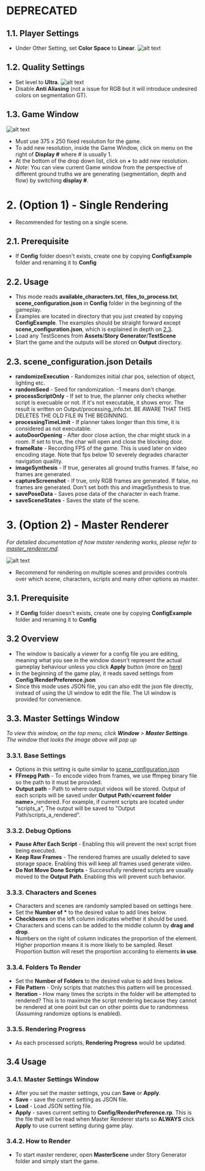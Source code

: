 # DEPRECATED

## 1.1. Player Settings
* Under Other Setting, set __Color Space__ to __Linear__.
![alt text](Images4doc/color_space.png "Color Space")

## 1.2. Quality Settings
* Set level to __Ultra__.
![alt text](Images4doc/quality_settings.png "Quality Setting")
* Disable __Anti Aliasing__ (not a issue for RGB but it will introduce undesired colors on segmentation GT).

## 1.3. Game Window
![alt text](Images4doc/game_res.png "Game Resolution")
* Must use 375 x 250 fixed resolution for the game.
* To add new resolution, inside the Game Window, click on menu on the right of __Display #__ where # is usually 1.
* At the bottom of the drop down list, click on __+__ to add new resolution.
* _Note_: You can view current Game window from the perspective of different ground truths we are generating (segmentation, depth and flow) by switching __display #__.

# 2. (Option 1) - Single Rendering
* Recommended for testing on a single scene.

## 2.1. Prerequisite
* If __Config__ folder doesn't exists, create one by copying __ConfigExample__ folder and renaming it to __Config__

## 2.2. Usage

* This mode reads __available_characters.txt__, __files_to_process.txt__, __scene_configuration.json__ in __Config__ folder in the beginning of the gameplay.
* Examples are located in directory that you just created by copying __ConfigExample__. The examples should be straight forward except __scene_configuration.json__, which is explained in depth on [2.3](#23-scene_configurationjson-details).
* Load any TestScenes from __Assets__/__Story Generator__/__TestScene__
* Start the game and the outputs will be stored on __Output__ directory.

## 2.3. scene_configuration.json Details
  * __randomizeExecution__ - Randomizes initial char pos, selection of object, lighting etc.
  * __randomSeed__ - Seed for randomization. -1 means don't change.
  * __processScriptOnly__ - If set to true, the planner only checks whether script is execuable or not. If it's not executable, it shows error. The result is written on Output/processing_info.txt. BE AWARE THAT THIS DELETES THE OLD FILE IN THE BEGINNING.
  * __processingTimeLimit__ - If planner takes longer than this time, it is considered as not executable.
  * __autoDoorOpening__ - After door close action, the char might stuck in a room. If set to true, the char will open and close the blocking door.
  * __frameRate__ - Recording FPS of the game. This is used later on video encoding stage. Note that fps below 10 severely degrades character navigation quaility.
  * __imageSynthesis__ - If true, generates all ground truths frames. If false, no frames are generated.
  * __captureScreenshot__ - If true, only RGB frames are generated. If false, no frames are generated. Don't set both this and imageSynthesis to true.
  * __savePoseData__ - Saves pose data of the character in each frame.
  * __saveSceneStates__ - Saves the state of the scene.

# 3. (Option 2) - Master Renderer
_For detailed documentation of how master rendering works, please refer to [master_renderer.md](master_renderer.md)._

![alt text](Images4doc/master_settings.png "Master Setting")

* Recommend for rendering on multiple scenes and provides controls over which scene, characters, scripts and many other options as master.

## 3.1. Prerequisite
* If __Config__ folder doesn't exists, create one by copying __ConfigExample__ folder and renaming it to __Config__

## 3.2 Overview
* The window is basically a viewer for a config file you are editing, meaning what you see in the window doesn't represent the actual gameplay behaviour unless you click __Apply__ button (more on [here](#34-usage))
* In the beginning of the game play, it reads saved settings from __Config__/__RenderPreference.json__
* Since this mode uses JSON file, you can also edit the json file directly, instead of using the UI window to edit the file. The UI window is provided for convenience.

## 3.3. Master Settings Window
_To view this window, on the top menu, click __Window__ > __Master Settings__. The window that looks the image above will pop up_

### 3.3.1. Base Settings
* Options in this setting is quite similar to [scene_configuration.json](#23-scene_configurationjson-details)
* __FFmepg Path__ - To encode video from frames, we use ffmpeg binary file so the path to it must be provided.
* __Output path__ - Path to where output videos will be stored. Output of each scripts will be saved under **Output Path**/**\<current folder name\>**_rendered. For example, if current scripts are located under "scripts_a", The output will be saved to "Output Path/scripts_a_rendered".

### 3.3.2. Debug Options
* __Pause After Each Script__ - Enabling this will prevent the next script from being executed.
* __Keep Raw Frames__ - The rendered frames are usually deleted to save storage space. Enabling this will keep all frames used generate video. 
* __Do Not Move Done Scripts__ - Successfully rendered scripts are usually moved to the __Output Path__. Enabling this will prevent such behavior.

### 3.3.3. Characters and Scenes
* Characters and scenes are randomly sampled based on settings here.
* Set the __Number of *__ to the desired value to add lines below.
* __Checkboxes__ on the left column indicates whether it should be used.
* Characters and scens can be added to the middle column by __drag and drop__.
* Numbers on the right of column indicates the proportion of the element. Higher proportion means it is more likely to be sampled. Reset Proportion button will reset the proportion according to elements __in use__.

### 3.3.4. Folders To Render
* Set the __Number of Folders__ to the desired value to add lines below.
* __File Pattern__ - Only scripts that matches this pattern will be processed.
* __Iteration__ - How many times the scripts in the folder will be attempted to rendered? This is to maximize the script rendering because they cannot be rendered at one point but can on other points due to randomness (Assuming randomize options is enabled).

### 3.3.5. Rendering Progress
* As each processed scripts, __Rendering Progress__ would be updated.

## 3.4 Usage
### 3.4.1. Master Settings Window
* After you set the master settings, you can __Save__ or __Apply__.
* __Save__ - save the current setting as JSON file.
* __Load__ - Load JSON setting file.
* __Apply__ - saves current setting to __Config/RenderPreference.rp__. This is the file that will be read when Master Renderer starts so __ALWAYS__ click __Apply__ to use current setting during game play.

### 3.4.2. How to Render
* To start master renderer, open __MasterScene__ under Story Generator folder and simply start the game.
